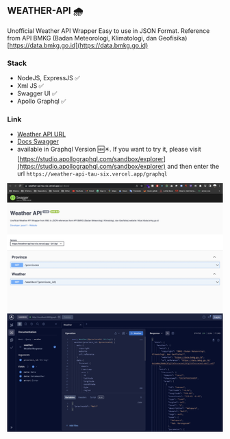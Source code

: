 ## WEATHER-API 🌧️

Unofficial Weather API Wrapper Easy to use in JSON Format. Reference from API BMKG (Badan Meteorologi, Klimatologi, dan Geofisika) [https://data.bmkg.go.id](https://data.bmkg.go.id)

### Stack

- NodeJS, ExpressJS ✅
- Xml JS ✅
- Swagger UI ✅
- Apollo Graphql ✅

### Link

- [Weather API URL](https://weather-api-tau-six.vercel.app/)
- [Docs Swagger](https://weather-api-tau-six.vercel.app/api-docs/)
- available in Graphql Version 🆕✴️. If you want to try it, please visit [https://studio.apollographql.com/sandbox/explorer](https://studio.apollographql.com/sandbox/explorer) and then enter the url `https://weather-api-tau-six.vercel.app/graphql`

![Screenshot1](swg-1.png)
![Screenshot2](gql-1.png)
